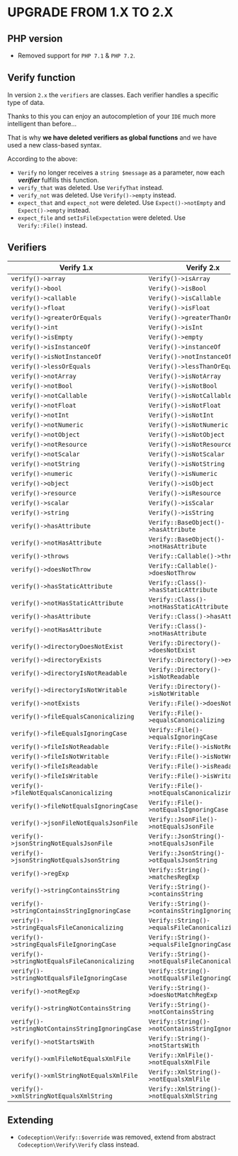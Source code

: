 UPGRADE FROM 1.X TO 2.X
=======================


PHP version
------

 * Removed support for `PHP 7.1` & `PHP 7.2`.


Verify function
-------

In version `2.x` the `verifiers` are classes. Each verifier handles a specific type of data.

Thanks to this you can enjoy an autocompletion of your `IDE` much more intelligent than before...

That is why **we have deleted verifiers as global functions** and we have used a new class-based syntax.

According to the above:

 * `Verify` no longer receives a `string $message` as a parameter, now each _**verifier**_ fulfills this function.
 * `verify_that` was deleted. Use `VerifyThat` instead.
 * `verify_not` was deleted. Use `Verify()->empty` instead.
 * `expect_that` and `expect_not` were deleted. Use `Expect()->notEmpty` and `Expect()->empty` instead.
 * `expect_file` and `setIsFileExpectation` were deleted. Use `Verify::File()` instead.

Verifiers
-------

|                  Verify 1.x                     |                    Verify 2.x                     |
|-------------------------------------------------|---------------------------------------------------|
| `verify()->array`                               | `Verify()->isArray`                               |
| `verify()->bool`                                | `Verify()->isBool`                                |
| `verify()->callable`                            | `Verify()->isCallable`                            |
| `verify()->float`                               | `Verify()->isFloat`                               |
| `verify()->greaterOrEquals`                     | `Verify()->greaterThanOrEqual`                    |
| `verify()->int`                                 | `Verify()->isInt`                                 |
| `verify()->isEmpty`                             | `Verify()->empty`                                 |
| `verify()->isInstanceOf`                        | `Verify()->instanceOf`                            |
| `verify()->isNotInstanceOf`                     | `Verify()->notInstanceOf`                         |
| `verify()->lessOrEquals`                        | `Verify()->lessThanOrEqual`                       |
| `verify()->notArray`                            | `Verify()->isNotArray`                            |
| `verify()->notBool`                             | `Verify()->isNotBool`                             |
| `verify()->notCallable`                         | `Verify()->isNotCallable`                         |
| `verify()->notFloat`                            | `Verify()->isNotFloat`                            |
| `verify()->notInt`                              | `Verify()->isNotInt`                              |
| `verify()->notNumeric`                          | `Verify()->isNotNumeric`                          |
| `verify()->notObject`                           | `Verify()->isNotObject`                           |
| `verify()->notResource`                         | `Verify()->isNotResource`                         |
| `verify()->notScalar`                           | `Verify()->isNotScalar`                           |
| `verify()->notString`                           | `Verify()->isNotString`                           |
| `verify()->numeric`                             | `Verify()->isNumeric`                             |
| `verify()->object`                              | `Verify()->isObject`                              |
| `verify()->resource`                            | `Verify()->isResource`                            |
| `verify()->scalar`                              | `Verify()->isScalar`                              |
| `verify()->string`                              | `Verify()->isString`                              |
| `verify()->hasAttribute`                        | `Verify::BaseObject()->hasAttribute`              |
| `verify()->notHasAttribute`                     | `Verify::BaseObject()->notHasAttribute`           |
| `verify()->throws`                              | `Verify::Callable()->throws`                      |
| `verify()->doesNotThrow`                        | `Verify::Callable()->doesNotThrow`                |
| `verify()->hasStaticAttribute`                  | `Verify::Class()->hasStaticAttribute`             |
| `verify()->notHasStaticAttribute`               | `Verify::Class()->notHasStaticAttribute`          |
| `verify()->hasAttribute`                        | `Verify::Class()->hasAttribute`                   |
| `verify()->notHasAttribute`                     | `Verify::Class()->notHasAttribute`                |
| `verify()->directoryDoesNotExist`               | `Verify::Directory()->doesNotExist`               |
| `verify()->directoryExists`                     | `Verify::Directory()->exists`                     |
| `verify()->directoryIsNotReadable`              | `Verify::Directory()->isNotReadable`              |
| `verify()->directoryIsNotWritable`              | `Verify::Directory()->isNotWritable`              |
| `verify()->notExists`                           | `Verify::File()->doesNotExists`                   |
| `verify()->fileEqualsCanonicalizing`            | `Verify::File()->equalsCanonicalizing`            |
| `verify()->fileEqualsIgnoringCase`              | `Verify::File()->equalsIgnoringCase`              |
| `verify()->fileIsNotReadable`                   | `Verify::File()->isNotReadable`                   |
| `verify()->fileIsNotWritable`                   | `Verify::File()->isNotWritable`                   |
| `verify()->fileIsReadable`                      | `Verify::File()->isReadable`                      |
| `verify()->fileIsWritable`                      | `Verify::File()->isWritable`                      |
| `verify()->fileNotEqualsCanonicalizing`         | `Verify::File()->notEqualsCanonicalizing`         |
| `verify()->fileNotEqualsIgnoringCase`           | `Verify::File()->notEqualsIgnoringCase`           |
| `verify()->jsonFileNotEqualsJsonFile`           | `Verify::JsonFile()->notEqualsJsonFile`           |
| `verify()->jsonStringNotEqualsJsonFile`         | `Verify::JsonString()->notEqualsJsonFile`         |
| `verify()->jsonStringNotEqualsJsonString`       | `Verify::JsonString()->otEqualsJsonString`        |
| `verify()->regExp`                              | `Verify::String()->matchesRegExp`                 |
| `verify()->stringContainsString`                | `Verify::String()->containsString`                |
| `verify()->stringContainsStringIgnoringCase`    | `Verify::String()->containsStringIgnoringCase`    |
| `verify()->stringEqualsFileCanonicalizing`      | `Verify::String()->equalsFileCanonicalizing`      |
| `verify()->stringEqualsFileIgnoringCase`        | `Verify::String()->equalsFileIgnoringCase`        |
| `verify()->stringNotEqualsFileCanonicalizing`   | `Verify::String()->notEqualsFileCanonicalizing`   |
| `verify()->stringNotEqualsFileIgnoringCase`     | `Verify::String()->notEqualsFileIgnoringCase`     |
| `verify()->notRegExp`                           | `Verify::String()->doesNotMatchRegExp`            |
| `verify()->stringNotContainsString`             | `Verify::String()->notContainsString`             |
| `verify()->stringNotContainsStringIgnoringCase` | `Verify::String()->notContainsStringIgnoringCase` |
| `verify()->notStartsWith`                       | `Verify::String()->notStartsWith`                 |
| `verify()->xmlFileNotEqualsXmlFile`             | `Verify::XmlFile()->notEqualsXmlFile`             |
| `verify()->xmlStringNotEqualsXmlFile`           | `Verify::XmlString()->notEqualsXmlFile`           |
| `verify()->xmlStringNotEqualsXmlString`         | `Verify::XmlString()->notEqualsXmlString`         |


Extending
-------

 * `Codeception\Verify::$override` was removed, extend from abstract `Codeception\Verify\Verify` class instead.
